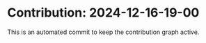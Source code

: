 # Contribution: 2024-12-16-19-00
This is an automated commit to keep the contribution graph active.
